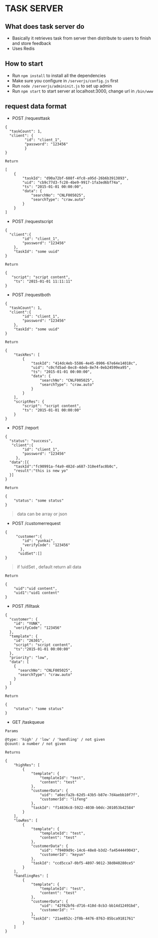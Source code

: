 # TASK SERVER

## What does task server do
* Basically it retrieves task from server then distribute to users to finish and store feedback
* Uses Redis

## How to start
* Run `npm install` to install all the dependencies
* Make sure you configure in `/serverjs/config.js` first
* Run `node /serverjs/admininit.js` to set up admin
* Run `npm start` to start server at localhost:3000, change url in `/bin/www`



## request data format
* POST /requesttask

```
{
  "taskCount": 1,
  "client": {
         "id": "client_1",
         "password": "123456"
         }
}
```

`Return`

```
[
    {
        "taskId": "d90a72bf-608f-4fc8-a95d-26b6b3913893",
        "uid": "cb9c77d3-fc28-4be9-9917-1fa3ed6bf74a",
        "ts": "2015-01-01 00:00:00",
        "data": {
            "searchNo": "CNLF005025",
            "searchType": "craw.auto"
        }
    }
]
```

* POST /requestscript

```
{
  "client":{
    	"id": "client_1",
    	"password": "123456"
    },
    "taskId": "some uuid"
}
```

`Return`

```
{
   "script": "script content",
    "ts": "2015-01-01 11:11:11"
}
```

* POST /requestboth

```
{
  "taskCount": 1,
  "client":{
    	"id": "client_1",
    	"password": "123456"
    },
    "taskId": "some uuid"
}
```

`Return`

```
{
    "taskRes": [
        {
            "taskId": "414dc4eb-5586-4e45-8906-67e64e14018c",
            "uid": "c0cfd5ad-8ec8-4deb-8e74-0eb24599ea95",
            "ts": "2015-01-01 00:00:00",
            "data": {
                "searchNo": "CNLF005025",
                "searchType": "craw.auto"
            }
        }
    ],
    "scriptRes": {
        "script": "script content",
        "ts": "2015-01-01 00:00:00"
    }
}
```

* POST /report

```
{
  "status": "success",
   "client":{
     	"id": "client_1",
     	"password": "123456"
     },
  "data":[{
  	"taskId":"fc90991a-f4a9-482d-a687-310e4fac0b0c",
  	"result":"this is new yo"
  }]
}
```

`Return`

```
{
    "status": "some status"
}
```
> data can be array or json

* POST /customerrequest

```
{
	 "customer":{
       	"id": "yunkai",
       	"verifyCode": "123456"
       },
      "uidSet":[]
}
```

> if !uidSet , default return all data

`Return`

```
{
	"uid":"uid content",
	"uid1":"uid1 content"
}
```

* POST /filltask

```
{
  "customer": {
    "id": "YUNK",
    "verifyCode": "123456"
  },
  "template": {
    "id": "26301",
    "script": "script content",
    "ts":"2015-01-01 00:00:00"
  },
  "priority": "low",
  "data": [
    {
      "searchNo": "CNLF005025",
      "searchType": "craw.auto"
    }
  ]
}
```

`Return`

```
{
    "status": "some status"
}
```

* GET /taskqueue

`Params`

```
@type: 'high' / 'low' / 'handling' / not given
@count: a number / not given
```

`Returns`

```
{
    "highRes": [
        {
            "template": {
                "templateId": "test",
                "content": "test"
            },
            "customerData": {
                "uid": "a6ecfa2b-62d5-43b5-b87e-7d4aebb10f7f",
                "customerId": "lifeng"
            },
            "taskId": "f14836c8-5922-4030-b0dc-201053b42584"
        }
    ],
    "lowRes": [
        {
            "template": {
                "templateId": "test",
                "content": "test"
            },
            "customerData": {
                "uid": "f9409d9c-14c6-48e8-b3d2-fa4544449043",
                "customerId": "keyun"
            },
            "taskId": "ccd5cca7-0bf5-4897-9012-38d040280ce5"
        }
    ],
    "handlingRes": [
        {
            "template": {
                "templateId": "test",
                "content": "test"
            },
            "customerData": {
                "uid": "42f62bf6-d716-410d-8cb3-bb14d12491bd",
                "customerId": ""
            },
            "taskId": "21ae852c-2f0b-4476-8763-85bca9181761"
        }
    ]
}
```
